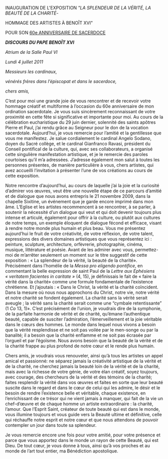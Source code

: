 INAUGURATION DE L'EXPOSITION *"LA SPLENDEUR DE LA VÉRITÉ, LA BEAUTÉ DE LA CHARITÉ*-

HOMMAGE DES ARTISTES À BENOÎT XVI"

POUR SON [60e ANNIVERSAIRE DE SACERDOCE](http://www.vatican.va/special/60ratzinger/index_fr.html)

***DISCOURS DU PAPE BENOÎT XVI***

*Atrium de la Salle Paul VI*

*Lundi 4 juillet 2011*

*Messieurs les cardinaux,*

*vénérés frères dans l’épiscopat et dans le sacerdoce,*

*chers amis,*

C’est pour moi une grande joie de vous rencontrer et de recevoir votre hommage créatif et multiforme à l’occasion du 60e anniversaire de mon ordination sacerdotale. Je vous suis sincèrement reconnaissant de votre proximité en cette fête si significative et importante pour moi. Au cours de la célébration eucharistique du 29 juin dernier, solennité des saints apôtres Pierre et Paul, j’ai rendu grâce au Seigneur pour le don de la vocation sacerdotale. Aujourd’hui, je vous remercie pour l’amitié et la gentillesse que vous me manifestez. Je salue cordialement le cardinal Angelo Sodano, doyen du Sacré collège, et le cardinal Gianfranco Ravasi, président du Conseil pontifical de la culture, qui, avec ses collaborateurs, a organisé cette singulière manifestation artistique, et je le remercie des paroles courtoises qu’il m’a adressées. J’adresse également mon salut à toutes les personnes présentes, de manière particulière à vous, chers artistes, qui avez accueilli l’invitation à présenter l’une de vos créations au cours de cette exposition.

Notre rencontre d’aujourd’hui, au cours de laquelle j’ai la joie et la curiosité d’admirer vos œuvres, veut être une nouvelle étape de ce parcours d’amitié et de dialogue que nous avons entrepris le 21 novembre 2009, dans la chapelle Sixitine, un événement que je garde encore imprimé dans mon âme. L’Eglise et les artistes recommencent à se rencontrer, à se parler, à soutenir la nécessité d’un dialogue qui veut et qui doit devenir toujours plus intense et articulé, également pour offrir à la culture, ou plutôt aux cultures de notre temps, un exemple éloquent de dialogue fécond et efficace, visant à rendre notre monde plus humain et plus beau. Vous me présentez aujourd’hui le fruit de votre créativité, de votre réflexion, de votre talent, expressions des divers domaines artistiques que vous représentez ici : peinture, sculpture, architecture, orfèvrerie, photographie, cinéma, musique, littérature et poésie. Avant de les admirer avec vous, permettez-moi de m’arrêter seulement un moment sur le titre suggestif de cette exposition : « La splendeur de la vérité, la beauté de la charité». Précisément dans l’homélie de la *Messa pro eligendo pontifice*, en commentant la belle expression de saint Paul de la *Lettre aux Ephésiens « veritatem facientes in caritate »* (4, 15), je définissais le fait de « faire la vérité dans la charité» comme une formule fondamentale de l’existence chrétienne. Et j’ajoutais : « Dans le Christ, la vérité et la charité coïncident. Dans la mesure où nous nous approchons du Christ, notre vie, notre vérité et notre charité se fondent également. La charité sans la vérité serait aveugle ; la vérité sans la charité serait comme une “cymbale retentissante” (1 *Co* 13, 1)». C’est précisément de l’union, je voudrais dire de la symphonie, de la parfaite harmonie de vérité et de charité, qu’émane l’authentique beauté, capable de susciter l’admiration, l’émerveillement et la joie véritable dans le cœurs des hommes. Le monde dans lequel nous vivons a besoin que la vérité resplendisse et ne soit pas voilée par le men-songe ou par la banalité; il a besoin que la charité enflamme et ne soit pas écrasée par l’orgueil et par l’égoïsme. Nous avons besoin que la beauté de la vérité et de la charité frappe au plus profond de notre cœur et le rende plus humain.

Chers amis, je voudrais vous renouveler, ainsi qu’à tous les artistes un appel amical et passionné: ne séparez jamais la créativité artistique de la vérité et de la charité, ne cherchez jamais la beauté loin de la vérité et de la charité, mais avec la richesse de votre génie, de votre élan créatif, soyez toujours, avec courage, des chercheurs de la vérité et des témoins de la charité; faites resplendir la vérité dans vos œuvres et faites en sorte que leur beauté suscite dans le regard et dans le cœur de celui qui les admire, le désir et le besoin de rendre l’existence belle et véritable, chaque existence, en l’enrichissant de ce trésor qui ne vient jamais à manquer, qui fait de la vie un chef-d’œuvre et de chaque homme un artiste extraordinaire : la charité, l’amour. Que l’Esprit Saint, créateur de toute beauté qui est dans le monde, vous illumine toujours et vous guide vers la Beauté ultime et définitive, celle qui réchauffe notre esprit et notre cœur et que nous attendons de pouvoir contempler un jour dans toute sa splendeur.

Je vous remercie encore une fois pour votre amitié, pour votre présence et parce que vous apportez dans le monde un rayon de cette Beauté, qui est Dieu. De tout cœur, je vous donne à tous, ainsi qu’à vos proches et au monde de l’art tout entier, ma Bénédiction apostolique.